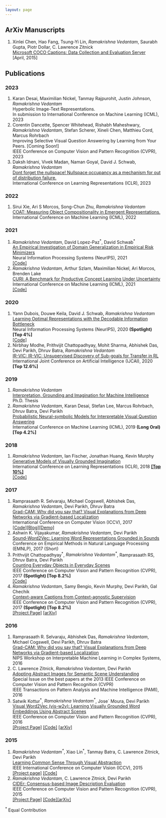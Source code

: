 ```yaml
---
layout: page
---
```


<h2>ArXiv Manuscripts</h2>
<ol>
<li> Xinlei Chen, Hao Fang, Tsung-Yi Lin, <em>Ramakrishna Vedantam</em>, Saurabh Gupta, Piotr Dollar, C. Lawrence Zitnick<br/>
	 <a href="http://arxiv.org/abs/1504.00325">Microsoft COCO Captions: Data Collection and Evaluation Server</a><br/>
	  [April, 2015]
	</li>
</ol>

<h2>Publications</h2>
<h3>2023</h3>
<ol>
<li>Karan Desai, Maximilian Nickel, Tanmay Rajpurohit, Justin Johnson, <em>Ramakrishna Vedantam</em><br/>
Hyperbolic Image-Text Representations. <br/>
In submission to International Conference on Machine Learning (ICML), 2023</li>
<li>Corentin Dancette, Spencer Whitehead, Rishabh Maheshwary, <em>Ramakrishna Vedantam</em>, Stefan Scherer, Xineli Chen, Matthieu Cord, Marcus Rohrbach<br/>
Improving Selective Visual Question Answering by Learning from Your Peers. [Coming Soon!] <br/>
IEEE Conference on Computer Vision and Pattern Recognition (CVPR), 2023<br/></li>
<li>Daksh Idnani, Vivek Madan, Naman Goyal, David J. Schwab, <em>Ramakrishna Vedantam</em><br/>
<a href="https://openreview.net/forum?id=39z0zPZ0AvB">Dont forget the nullspace! Nullspace occupancy as a mechanism for out of distribution
failure.</a><br/>
International Conference on Learning Representations (ICLR), 2023 </li>
</ol>

<h3>2022</h3>
<ol>
<li>Sirui Xie, Ari S Morcos, Song-Chun Zhu, <em>Ramakrishna Vedantam</em><br/>
<a href="https://proceedings.mlr.press/v162/xie22b.html">COAT: Measuring Object Compositionality in Emergent Representations.</a><br/>
International Conference on Machine Learning (ICML), 2022</li>
</ol>

<h3>2021</h3>
<ol>
  <li><em>Ramakrishna Vedantam</em>, David Lopez-Paz<sup>*</sup>, David Schwab<sup>*</sup><br/>
	<a href="https://proceedings.neurips.cc/paper/2021/hash/ecf9902e0f61677c8de25ae60b654669-Abstract.html">An Empirical Investigation of Domain Generalization in Empirical Risk Minimizers</a><br/>
	Neural Information Processing Systems (NeurIPS), 2021 <br/>
	<a href="https://github.com/facebookresearch/domainbed_measures">[Code]</a><br/>
	</li>
	<li><em>Ramakrishna Vedantam</em>, Arthur Szlam, Maximilian Nickel, Ari Morcos, Brenden Lake<br/>
	<a href="https://proceedings.mlr.press/v139/vedantam21a.html">CURI: A Benchmark for Productive Concept Learning Under Uncertainty</a><br/>
	International Conference on Machine Learning (ICML), 2021 <br/>
	<a href="http://github.com/facebookresearch/productive_concept_learning">[Code]</a><br/>
	</li>
</ol>

<h3>2020</h3>
<ol>
  <li>Yann Dubois, Douwe Keila, David J. Schwab, <em>Ramakrishna Vedantam</em><br/>
	<a href="https://arxiv.org/abs/2009.12789">Learning Optimal Representations with the Decodable Information Bottleneck</a><br/>
	Neural Information Processing Systems (NeurIPS), 2020 <b>(Spotlight)</b> <b> [Top 4%] </b><br/>
	<a href="https://github.com/YannDubs/Mini_Decodable_Information_Bottleneck">[Code]</a><br/>
	</li>
  <li>Nirbhay Modhe, Prithvijit Chattopadhyay, Mohit Sharma, Abhishek Das, Devi Parikh, Dhruv Batra, <em>Ramakrishna Vedantam</em><br/>
	<a href="https://arxiv.org/abs/1907.10580">IR-VIC: IR-VIC: Unsupervised Discovery of Sub-goals for Transfer in RL</a><br/>
	International Joint Conference on Artificial Intelligence (IJCAI), 2020 <b> [Top 12.6%] </b><br/>
	</li>
</ol>

<h3>2019</h3>
<ol>
	<li><em>Ramakrishna Vedantam</em><br/>
	<a href="https://smartech.gatech.edu/handle/1853/60799">Interpretation, Grounding and Imagination for Machine Intelligence</a><br/>
	Ph.D. Thesis<br/>
	</li>
  <li><em> Ramakrishna Vedantam</em>, Karan Desai, Stefan Lee, Marcus Rohrbach, Dhruv Batra, Devi Parikh<br/>
	<a href="https://arxiv.org/abs/1902.07864">Probabilistic Neural-symbolic Models for Interpretable Visual Question Answering</a><br/>
	International Conference on Machine Learning (ICML), 2019 <b>(Long Oral)</b><b> [Top 4.2%]</b><br/>
	</li>
</ol>

<h3> 2018</h3>
<ol>
  <li> <em>Ramakrishna Vedantam</em>, Ian Fischer, Jonathan Huang, Kevin Murphy<br/>
	<a href="https://arxiv.org/abs/1705.10762">Generative Models of Visually Grounded Imagination</a><br/>
	International Conference on Learning Representations (ICLR), 2018 <b><a href="https://chillee.github.io/OpenReviewExplorer/index.html">[Top 10%]</a></b> <br/>
	<a href="https://github.com/google/joint_vae">[Code]</a><br/>
	</li>
</ol>

<h3>2017</h3>
<ol>
	<li> Ramprasaath R. Selvaraju, Michael Cogswell, Abhishek Das, <em>Ramakrishna Vedantam</em>, Devi Parikh, Dhruv Batra<br/>
	<a href="https://arxiv.org/abs/1610.02391">Grad-CAM: Why did you say that? Visual Explanations from Deep Networks via Gradient-based Localization</a><br/>
	International Conference on Computer Vision (ICCV), 2017 <br/>
	<a href="https://github.com/ramprs/grad-cam">[Code]</a><a href="https://ramprs.github.io/2017/01/21/Grad-CAM-Making-Off-the-Shelf-Deep-Models-Transparent-through-Visual-Explanations.html">[Blog]</a><a href="http://gradcam.cloudcv.org/">[Demo]</a>
	</li>
  <li> Ashwin K. Vijayakumar, <em>Ramakrishna Vedantam</em>, Devi Parikh<br/>
	<a href="https://arxiv.org/abs/1703.01720">Sound-Word2Vec: Learning Word Representations Grounded in Sounds</a><br/>
	Conference on Empirical Methods in Natural Language Processing (EMNLP), 2017 (Short)<br/>
	</li>
	<li> Prithvijit Chattopadhyay<sup>*</sup>, <em>Ramakrishna Vedantam<sup>*</sup></em>, Ramprasaath RS, Dhruv Batra, Devi Parikh<br/>
	<a href="http://arxiv.org/abs/1604.03505">Counting Everyday Objects in Everyday Scenes</a><br/>
	IEEE Conference on Computer Vision and Pattern Recognition (CVPR), 2017 <b>(Spotlight)</b><b> [Top 8.2%]</b> <br/>
	<a href="https://github.com/prithv1/cvpr2017_counting">[Code]</a>
	</li>
  <li> <em>Ramakrishna Vedantam</em>, Samy Bengio, Kevin Murphy, Devi Parikh, Gal Chechik<br/>
	<a href="https://arxiv.org/abs/1701.02870">Context-aware Captions from Context-agnostic Supervision</a><br/>
	IEEE Conference on Computer Vision and Pattern Recognition (CVPR), 2017 <b>(Spotlight)</b> <b> [Top 8.2%]</b><br/>
	<a href="https://filebox.ece.vt.edu/~vrama91/context_captions/">[Project Page]</a> <a href="https://arxiv.org/pdf/1701.02870">[arXiv]</a><br/>
	</li>
</ol>

<h3>2016</h3>
<ol>
	<li> Ramprasaath R. Selvaraju, Abhishek Das, <em>Ramakrishna Vedantam</em>, Michael Cogswell, Devi Parikh, Dhruv Batra<br/>
	<a href="https://arxiv.org/abs/1610.02391">Grad-CAM: Why did you say that? Visual Explanations from Deep Networks via Gradient-based Localization</a><br/>
	NIPS Workshop on Interpretable Machine Learning in Complex Systems, 2016 <br/>
	</li>
	<li> C. Lawrence Zitnick, <em>Ramakrishna Vedantam</em>, Devi Parikh<br/>
		<a href="https://filebox.ece.vt.edu/~parikh/Publications/ZitnickVedantamParikh_clipart_PAMI2015.pdf">Adopting Abstract Images for Semantic Scene Understanding</a> <br/>
		Special Issue on the best papers at the 2013 IEEE Conference on Computer Vision and Pattern Recognition (CVPR)<br/>
		IEEE Transactions on Pattern Analysis and Machine Intelligence (PAMI), 2016 
	</li>
	<li> 
	 Satwik Kottur<sup>*</sup>, <em>Ramakrishna Vedantam<sup>*</sup></em>, Jose´ Moura, Devi Parikh <br/>
	 <a href="https://arxiv.org/pdf/1511.07067.pdf">Visual Word2Vec (vis-w2v): Learning Visually Grounded Word Embeddings Using Abstract Scenes</a><br/>
	  IEEE Conference on Computer Vision and Pattern Recognition (CVPR), 2016 <br/>
		<a href="http://satwikkottur.github.io/VisualWord2Vec/">[Project Page]</a> <a href="https://github.com/satwikkottur/VisualWord2Vec">[Code]</a> <a href="https://arxiv.org/abs/1511.07067">[arXiv]</a>
	</li>
</ol>

<h3>2015</h3>
<ol>
	<li> <em> Ramakrishna Vedantam<sup>*</sup></em>, Xiao Lin<sup>*</sup>, Tanmay Batra, C. Lawrence Zitnick, Devi Parikh <br/>
		<a href="https://vision.ece.vt.edu/cs/rvxtld_cs_2015.pdf">Learning Common Sense Through Visual Abstraction</a> <br/>
		IEEE International Conference on Computer Vision (ICCV), 2015 <br/>
		<a href="https://vision.ece.vt.edu/cs">[Project page]</a> <a href="https://vision.ece.vt.edu/cs/#code_data">[Code]</a><br/>
	</li>
	<li> <em> Ramakrishna Vedantam</em>, C. Lawrence Zitnick, Devi Parikh <br/>
		<a href="http://www.cv-foundation.org/openaccess/content_cvpr_2015/papers/Vedantam_CIDEr_Consensus-Based_Image_2015_CVPR_paper.pdf">CIDEr: Consensus-based Image Description Evaluation</a> <br/>
		IEEE Conference on Computer Vision and Pattern Recognition (CVPR), 2015 <br/>
		<a href="http://vrama91.github.io/cider/">[Project Page]</a> <a href="https://github.com/vrama91/cider">[Code]</a><a href="http://arxiv.org/abs/1411.5726">[arXiv]</a><br/>
	</li>
</ol>
<sup>*</sup> Equal Contribution <br/>
